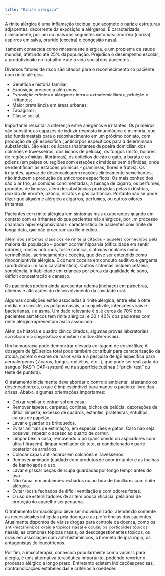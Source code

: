 ```yaml
---
title: "Rinite alérgica"
---
```


A rinite alérgica é uma inflamação tecidual que acomete o nariz e estruturas adjacentes, decorrente da exposição a alérgenos. É caracterizada, clinicamente, por um ou mais dos seguintes sintomas: rinorréia (coriza), espirros em salva, prurido (coceira) e congestão nasal.

Também conhecida como rinossinusite alérgica, é um problema de saúde mundial, afetando até 25% da população. Prejudica o desempenho escolar, a produtividade no trabalho e até a vida social dos pacientes.

Diversos fatores de risco são citados para o reconhecimento do paciente com rinite alérgica.

- Genética e história familiar;
- Exposição precoce a alérgenos;
- Exposição crônica a alérgenos intra e extradomiciliares, poluição e irritantes;
- Maior prevalência em áreas urbanas;
- Tabagismo;
- Classe social.

Importante ressaltar a diferença entre alérgenos e irritantes. Os primeiros são substâncias capazes de induzir resposta imunológica e memória, que são fundamentais para o reconhecimento em um próximo contato, com produção de IgE específica ( anticorpos específicos para a determinada substância). São eles: os ácaros (habitantes da poeira domiciliar, dos colchões e travesseiros, dos bichos de pelúcia), os fungos (mofo, bolores, de regiões úmidas, litorâneas), os epitélios de cão e gato, a barata e os pólens (em países ou regiões com estações climáticas bem definidas, onde se identificam as estações polínicas - gramíneas, flores e frutos). Os irritantes, apesar de desencadearem reações clinicamente semelhantes, não induzem a produção de anticorpos específicos. Os mais conhecidos são o ar frio, as comidas condimentadas, a fumaça de cigarro, os perfumes, produtos de limpeza, além de substâncias produzidas pelas indústrias, dióxido de enxofre, ozônio, nitratos e gás carbônico. Portanto não se pode dizer que alguém é alérgico a cigarros, perfumes, ou outros odores irritantes.

Pacientes com rinite alérgica tem sintomas mais exuberantes quando em contato com os irritantes do que pacientes não alérgicos, por um processo chamado hiperresponsividade, característico de pacientes com rinite de longa data, que não procuram auxílio médico.

Além dos sintomas clássicos de rinite já citados - aqueles conhecidos pela maioria da população – podem ocorrer hiposmia (dificuldade em sentir odores), roncos noturnos, tosse crônica, sintomas oculares como vermelhidão, lacrimejamento e coceira, que deve ser entendido como rinoconjuntivite alérgica. É comum coceira em conduto auditivo e garganta (produzindo um som característico). Outros sintomas incluem cefaléia, sonolência, irritabilidade em crianças por perda da qualidade de sono, déficit concentração e cansaço.

Os pacientes podem ainda apresentar edema (inchaço) em pálpebras, olheiras e alterações do desenvolvimento da cavidade oral.

Algumas condições estão associadas à rinite alérgica, entre elas a otite média e a sinusite, os pólipos nasais, a conjuntivite, infecções virais e bacterianas, e a asma. Um dado relevante é que cerca de 70% dos pacientes asmáticos tem rinite alérgica; e 30 a 40% dos pacientes com rinite alérgica apresentam asma associada.

Além da história e quadro clínico citados, algumas provas laboratoriais corroboram o diagnóstico e afastam muitos diferenciais:

Um hemograma pode demonstrar elevada contagem de eosinófilos; A dosagem de IgE sérica total pode também contribuir para caracterização da atopia; porém o exame de maior valia é a pesquisa de IgE específica para aeroalérgenos ( ácaros, fungos, epitélios, etc...), que pode ser realizada do sangue( RAST/ CAP-system) ou na superfície cutânea ( “prick- test” ou teste de puntura).

O tratamento inicialmente deve abordar o controle ambiental, afastando os desencadeantes, o que é imprescindível para manter o paciente livre das crises. Abaixo, algumas orientações importantes:

- Deixar ventilar e entrar sol em casa.
- Remover tapetes, carpetes, cortinas, bichos de pelúcia, decorações de difícil limpeza, excesso de quadros, estantes, prateleiras, entulhos, caixas de papelão.
- Lavar e guardar os brinquedos.
- Evitar animais de estimação, em especial cães e gatos. Caso não seja possível, impedir o acesso ao quarto de dormir.
- Limpar bem a casa, removendo o pó (pano úmido ou aspiradores com ultra filtragem), limpar ventilador de teto, ar condicionado e parte posterior de armários.
- Colocar capas anti-ácaros em colchões e travesseiros.
- Remover umidade (cuidado com produtos de odor irritante) e as toalhas de banho após o uso.
- Lavar e passar peças de roupa guardadas por longo tempo antes do uso.
- Não fumar em ambientes fechados ou ao lado de familiares com rinite alérgica.
- Evitar locais fechados de difícil ventilação e com odores fortes.
- O uso de esterilizadores de ar tem pouca eficácia, pela área de proteção do aparelho ser pequena.

O tratamento farmacológico deve ser individualizado, atendendo somente às necessidades infligidas pela doença e às preferências dos pacientes. Atualmente dispomos de várias drogas para controle da doença, como os anti-histamínicos orais e tópicos nasal e ocular, os corticóides tópicos nasais, as cromonas tópicas nasais, os descongestionantes tópicos, ou orais em associação com anti-histamínicos, o brometo de ipratrópio, os antagonistas de leucotrienos.

Por fim, a imunoterapia, conhecida popularmente como vacinas para alergia, é uma alternativa terapêutica importante, podendo reverter o processo alérgico a longo prazo. Entretanto existem indicações precisas, contraindicações estabelecidas e critérios a obedecer.
